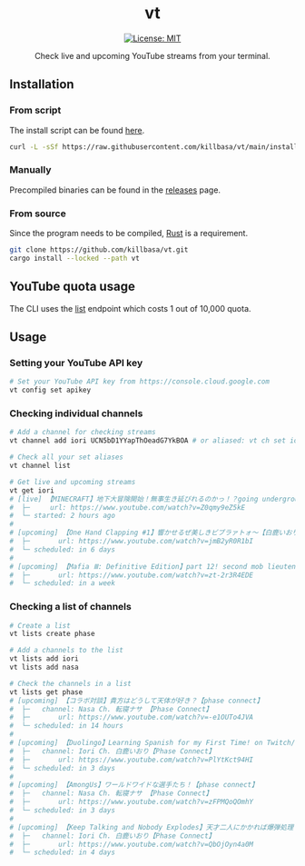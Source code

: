 <div align="center">

# vt

[![License: MIT](https://img.shields.io/badge/License-MIT-yellow.svg)](https://opensource.org/licenses/MIT)

Check live and upcoming YouTube streams from your terminal.

</div>

## Installation

### From script

The install script can be found [here](/install.sh).

```sh
curl -L -sSf https://raw.githubusercontent.com/killbasa/vt/main/install.sh | sh
```

### Manually

Precompiled binaries can be found in the [releases](https://github.com/killbasa/vt/releases) page.

### From source

Since the program needs to be compiled, [Rust](https://www.rust-lang.org/) is a requirement.

```sh
git clone https://github.com/killbasa/vt.git
cargo install --locked --path vt
```

## YouTube quota usage

The CLI uses the [list](https://developers.google.com/youtube/v3/docs/videos/list) endpoint which costs 1 out of 10,000 quota.

## Usage

### Setting your YouTube API key

```sh
# Set your YouTube API key from https://console.cloud.google.com
vt config set apikey
```

### Checking individual channels

```sh
# Add a channel for checking streams
vt channel add iori UCN5bD1YYapThOeadG7YkBOA # or aliased: vt ch set iori UCN5bD1YYapThOeadG7YkBOA

# Check all your set aliases
vt channel list

# Get live and upcoming streams
vt get iori
# [live] 【MINECRAFT】地下大冒険開始！無事生き延びれるのかっ！？going underground again:)【白鹿いおり Phase Connect】
#  ├─     url: https://www.youtube.com/watch?v=Z0qmy9eZ5kE
#  └─ started: 2 hours ago
#
# [upcoming] 【One Hand Clapping #1】響かせるぜ美しきビブラァトォ～【白鹿いおり Phase Connect】
#  ├─       url: https://www.youtube.com/watch?v=jmB2yR0R1bI
#  └─ scheduled: in 6 days
#
# [upcoming] 【Mafia Ⅲ: Definitive Edition】part 12! second mob lieutenant! on Twitch【白鹿いおり Phase Connect】
#  ├─       url: https://www.youtube.com/watch?v=zt-2r3R4EDE
#  └─ scheduled: in a week

```

### Checking a list of channels

```sh
# Create a list
vt lists create phase

# Add a channels to the list
vt lists add iori
vt lists add nasa

# Check the channels in a list
vt lists get phase
# [upcoming] 【コラボ対談】貴方はどうして天体が好き？【phase connect】
#  ├─   channel: Nasa Ch. 転寝ナサ 【Phase Connect】
#  ├─       url: https://www.youtube.com/watch?v=-e1OUTo4JVA
#  └─ scheduled: in 14 hours
#
# [upcoming] 【Duolingo】Learning Spanish for my First Time! on Twitch/スペイン語を勉強するよ【白鹿いおり Phase Connect】
#  ├─   channel: Iori Ch. 白鹿いおり【Phase Connect】
#  ├─       url: https://www.youtube.com/watch?v=PlYtKct94HI
#  └─ scheduled: in 3 days
#
# [upcoming] 【AmongUs】ワールドワイドな選手たち！【phase connect】
#  ├─   channel: Nasa Ch. 転寝ナサ 【Phase Connect】
#  ├─       url: https://www.youtube.com/watch?v=zFPMQoQOmhY
#  └─ scheduled: in 3 days
#
# [upcoming] 【Keep Talking and Nobody Explodes】天才二人にかかれば爆弾処理くらいおゆーwwwwな件について。w/@PinaPengin 【白鹿いおり Phase Connect】
#  ├─   channel: Iori Ch. 白鹿いおり【Phase Connect】
#  ├─       url: https://www.youtube.com/watch?v=QbOjOyn4a0M
#  └─ scheduled: in 4 days
```
